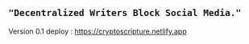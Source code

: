 ## ```"Decentralized Writers Block Social Media."```

Version 0.1 deploy : https://cryptoscripture.netlify.app
